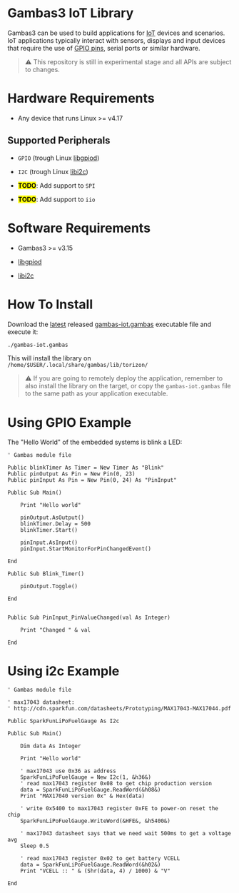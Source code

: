 # Gambas3 IoT Library

Gambas3 can be used to build applications for [IoT](https://en.wikipedia.org/wiki/Internet_of_things) devices and scenarios. IoT applications typically interact with sensors, displays and input devices that require the use of [GPIO pins](https://en.wikipedia.org/wiki/General-purpose_input/output), serial ports or similar hardware.

> ⚠️ This repository is still in experimental stage and all APIs are subject to changes.

# Hardware Requirements

- Any device that runs Linux >= v4.17

## Supported Peripherals

- `GPIO` (trough Linux [libgpiod](https://packages.debian.org/bookworm/libgpiod2))

- `I2C` (trough Linux [libi2c](https://packages.debian.org/bookworm/libi2c0))

- <mark>**TODO**</mark>: Add support to `SPI`

- **<mark>TODO</mark>**: Add support to `iio`

# Software Requirements

- Gambas3 >= v3.15

- [libgpiod](https://packages.debian.org/source/sid/libgpiod)

- [libi2c](https://packages.debian.org/bookworm/libi2c0)

# How To Install

Download the [latest](https://github.com/microhobby/gambas-iot/releases) released [gambas-iot.gambas](https://github.com/microhobby/gambas-iot/releases/download/v0.0.7/gambas-iot.gambas) executable file and execute it:

```bash
./gambas-iot.gambas
```

This will install the library on `/home/$USER/.local/share/gambas/lib/torizon/`

> ⚠️ If you are going to remotely deploy the application, remember to also install the library on the target, or copy the `gambas-iot.gambas` file to the same path as your application executable.

# Using GPIO Example

The "Hello World" of the embedded systems is blink a LED:

```vbnet
' Gambas module file

Public blinkTimer As Timer = New Timer As "Blink"
Public pinOutput As Pin = New Pin(0, 23)
Public pinInput As Pin = New Pin(0, 24) As "PinInput"

Public Sub Main()

    Print "Hello world"

    pinOutput.AsOutput()
    blinkTimer.Delay = 500
    blinkTimer.Start()

    pinInput.AsInput()
    pinInput.StartMonitorForPinChangedEvent()

End

Public Sub Blink_Timer()

    pinOutput.Toggle()

End


Public Sub PinInput_PinValueChanged(val As Integer)

    Print "Changed " & val

End
```

# Using i2c Example

```vbnet
' Gambas module file

' max17043 datasheet:
' http://cdn.sparkfun.com/datasheets/Prototyping/MAX17043-MAX17044.pdf

Public SparkFunLiPoFuelGauge As I2c

Public Sub Main()

    Dim data As Integer

    Print "Hello world"

    ' max17043 use 0x36 as address
    SparkFunLiPoFuelGauge = New I2c(1, &h36&)
    ' read max17043 register 0x08 to get chip production version
    data = SparkFunLiPoFuelGauge.ReadWord(&h08&)
    Print "MAX17040 version 0x" & Hex(data)

    ' write 0x5400 to max17043 register 0xFE to power-on reset the chip
    SparkFunLiPoFuelGauge.WriteWord(&HFE&, &h5400&)

    ' max17043 datasheet says that we need wait 500ms to get a voltage avg
    Sleep 0.5

    ' read max17043 register 0x02 to get battery VCELL
    data = SparkFunLiPoFuelGauge.ReadWord(&h02&)
    Print "VCELL :: " & (Shr(data, 4) / 1000) & "V"

End
```
